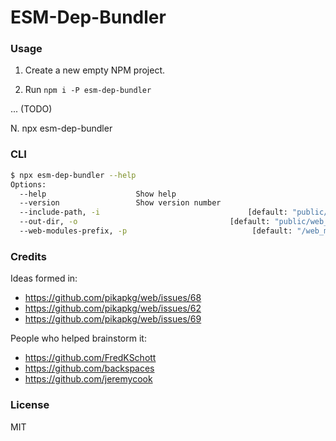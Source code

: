 # ESM-Dep-Bundler

### Usage

1. Create a new empty NPM project.

2. Run `npm i -P esm-dep-bundler`

... (TODO)

N. npx esm-dep-bundler

### CLI

``` bash
$ npx esm-dep-bundler --help
Options:
  --help                    Show help                                  [boolean]
  --version                 Show version number                        [boolean]
  --include-path, -i                                 [default: "public/**/*.js"]
  --out-dir, -o                                  [default: "public/web_modules"]
  --web-modules-prefix, -p                            [default: "/web_modules/"]
```

### Credits

Ideas formed in:

- https://github.com/pikapkg/web/issues/68
- https://github.com/pikapkg/web/issues/62
- https://github.com/pikapkg/web/issues/69

People who helped brainstorm it:

- https://github.com/FredKSchott
- https://github.com/backspaces
- https://github.com/jeremycook

### License

MIT
